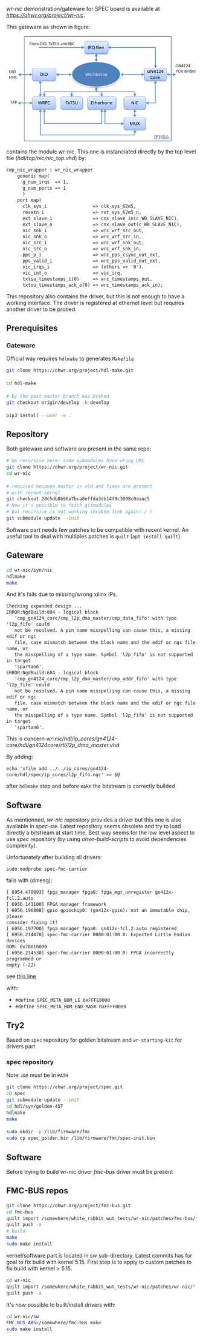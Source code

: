 *wr-nic* demonstration/gateware for SPEC board is available at
*https://ohwr.org/project/wr-nic*.

This gateware as shown in figure:

![wr-nic_gateware](figs/wr_nic_arch_v2.0.png)

contains the module wr-nic. This one is instanciated directly by the top level
file (*hdl/top/nic/nic_top.vhd*) by:

```
cmp_nic_wrapper : wr_nic_wrapper
    generic map(
      g_num_irqs  => 1,
      g_num_ports => 1
      )
    port map(
      clk_sys_i                 => clk_sys_62m5,
      resetn_i                  => rst_sys_62m5_n,
      ext_slave_i               => cnx_slave_in(c_WB_SLAVE_NIC),
      ext_slave_o               => cnx_slave_out(c_WB_SLAVE_NIC),
      nic_snk_i                 => wrc_wrf_src_out,
      nic_snk_o                 => wrc_wrf_src_in,
      nic_src_i                 => wrc_wrf_snk_out,
      nic_src_o                 => wrc_wrf_snk_in,
      pps_p_i                   => wrc_pps_csync_out_ext,
      pps_valid_i               => wrc_pps_valid_out_ext,
      vic_irqs_i                => (others => '0'),
      vic_int_o                 => vic_irq,
      txtsu_timestamps_i(0)     => wrc_timestamps_out,
      txtsu_timestamps_ack_o(0) => wrc_timestamps_ack_in);

```

This repository also contains the driver, but this is not enough to have a working interface.
The driver is registered at ethernet level but requires another driver to be probed.

## Prerequisites

### Gateware
Official way requires `hdlmake` to generates `Makefile`

```bash
git clone https://ohwr.org/project/hdl-make.git

cd hdl-make

# by the past master branch was broken
git checkout origin/develop -b develop

pip3 install --user -e .

```

## Repository

Both gateware and software are present in the same repo:

```bash
# No recursive here: some submodules have wrong URL
git clone https://ohwr.org/project/wr-nic.git
cd wr-nic

# required because master is old and fixes are present
# with recent kernel
git checkout 28c5db8b96a7bca8effda3db14f9c3898c0aaac5
# Now it's possible to fetch gitmodules
# but recursive is not working (broken link again:-/ )
git submodule update --init
```

Software part needs few patches to be compatible with recent kernel.
An useful tool to deal with multiples patches is `quilt` (`apt install quilt`).

## Gateware

```bash
cd wr-nic/syn/nic
hdlmake
make
```

And it's fails due to missing/wrong xilinx IPs.

```
Checking expanded design ...
ERROR:NgdBuild:604 - logical block
   'cmp_gn4124_core/cmp_l2p_dma_master/cmp_data_fifo' with type 'l2p_fifo' could
   not be resolved. A pin name misspelling can cause this, a missing edif or ngc
   file, case mismatch between the block name and the edif or ngc file name, or
   the misspelling of a type name. Symbol 'l2p_fifo' is not supported in target
   'spartan6'.
ERROR:NgdBuild:604 - logical block
   'cmp_gn4124_core/cmp_l2p_dma_master/cmp_addr_fifo' with type 'l2p_fifo' could
   not be resolved. A pin name misspelling can cause this, a missing edif or ngc
   file, case mismatch between the block name and the edif or ngc file name, or
   the misspelling of a type name. Symbol 'l2p_fifo' is not supported in target
   'spartan6'.

```

This is concern
*wr-nic/hdl/ip_cores/gn4124-core/hdl/gn4124core/rtl/l2p_dma_master.vhd*

By adding:
```
echo 'xfile add ../../ip_cores/gn4124-core/hdl/spec/ip_cores/l2p_fifo.ngc' >> $@
```

after `hdlmake` step and before `make` the bitstream is correctly builded

## Software

As mentionned, *wr-nic* repository provides a driver but this one is also
available in *spec-sw*. Latest repository seems obsolete and try to load
directly a bitstream at start time. Best way seems for the low level aspect to use
*spec* repository (by using *ohwr-build-scripts* to avoid dependencies
complexity).

Unfortunately after building all drivers:
```
sudo modprobe spec-fmc-carrier
```

fails with (dmesg):
```
[ 6954.470893] fpga_manager fpga0: fpga_mgr_unregister gn412x-fcl.2.auto
[ 6956.141100] FPGA manager framework
[ 6956.196808] gpio gpiochip0: (gn412x-gpio): not an immutable chip, please
consider fixing it!
[ 6956.197700] fpga_manager fpga0: gn412x-fcl.2.auto registered
[ 6956.214478] spec-fmc-carrier 0000:01:00.0: Expected Little Endian devices
BOM: 0x78010000
[ 6956.214530] spec-fmc-carrier 0000:01:00.0: FPGA incorrectly programmed or
empty (-22)
```

see [this line](https://ohwr.org/project/spec/blob/master/software/kernel/spec-core-fpga.c#L1168)

with:
- `#define SPEC_META_BOM_LE 0xFFFE0000`
- `#define SPEC_META_BOM_END_MASK 0xFFFF0000`

## Try2

Based on `spec` repository for golden bitstream and `wr-starting-kit` for
drivers part

### spec repository

Note: *ise* must be in `PATH`

```bash
git clone https://ohwr.org/project/spec.git
cd spec
git submodule update --init
cd hdl/syn/golden-45T
hdlmake
make

sudo mkdir -p /lib/firmware/fmc
sudo cp spec_golden.bin /lib/firmware/fmc/spec-init.bin
```


## Software

Before trying to build wr-nic driver *fmc-bus* driver must be present

## FMC-BUS repos

```bash
git clone https://ohwr.org/project/fmc-bus.git
cd fmc-bus
quilt import /somewhere/white_rabbit_wut_tests/wr-nic/patches/fmc-bus/*.patch
quilt push -a
# build
make
sudo make install
```

kernel/software part is located in *sw* sub-directory. Latest commits has for
goal to fix build with kernel 5.15. First step is to apply to custom patches to
fix build with kernel > 5.15.

```bash
cd wr-nic
quilt import /somewhere/white_rabbit_wut_tests/wr-nic/patches/wr-nic/*.patch
quilt push -a
```

It's now possible to built/install drivers with:
```bash
cd wr-nic/sw
FMC_BUS_ABS=/somewhere/fmc-bus make
sudo make install
```
